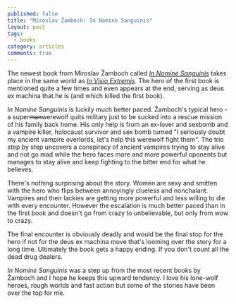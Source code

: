 ```yaml
---
published: false
title: "Miroslav Žamboch: In Nomine Sanguinis"
layout: post
tags: 
  - books
category: articles
comments: true
---
```


The newest book from Miroslav Žamboch called [*In Nomine Sanguinis*](https://www.goodreads.com/book/show/23153484-in-nomine-sanguinis) takes place in the same world as [*In Visio Extremis*](https://www.goodreads.com/book/show/13367862-visio-in-extremis). The hero of the first book is mentioned quite a few times and even appears at the end, serving as deus ex machina that he is (and which killed the first book).

*In Nomine Sanguinis* is luckily much better paced. Žamboch's typical hero - a super~~man~~werewolf quits military just to be sucked into a rescue mission of his family back home. His only help is from  an ex-lover and sexbomb and a vampire killer, holocaust survivor and sex bomb turned "I seriously doubt my ancient vampire overlords, let's help this werewolf fight them". The trio step by step uncovers a conspiracy of ancient vampires trying to stay alive and not go mad while the hero faces more and more powerful oponents but manages to stay alive and keep fighting to the bitter end for what he believes.

There's nothing surprising about the story. Women are sexy and smitten with the hero who flips between annoyingly clueless and nonchalant. Vampires and their lackies are getting more powerful and less willing to die with every encounter. However the escalation is much better paced than in the first book and doesn't go from crazy to unbelievable, but only from wow to crazy.

The final encounter is obviously deadly and would be the final stop for the hero if not for the deus ex machina move that's looming over the story for a long time. Ultimately the book gets a happy ending. If you don't count all the dead drug dealers.

*In Nomine Sanguinis* was a step up from the most recent books by Žamboch and I hope he keeps this upward tendency. I love his lone-wolf heroes, rough worlds and fast action but some of the stories have been over the top for me.